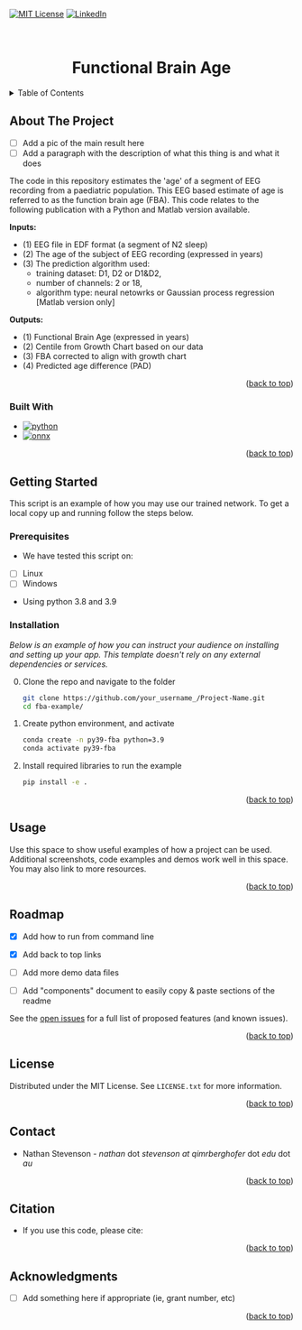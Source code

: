 <!-- Improved compatibility of back to top link: See: https://github.com/othneildrew/Best-README-Template/pull/73 -->
<a name="readme-top"></a>
<!--
-->


<!-- PROJECT SHIELDS -->
<!--
*** I'm using markdown "reference style" links for readability.
*** Reference links are enclosed in brackets [ ] instead of parentheses ( ).
*** See the bottom of this document for the declaration of the reference variables
*** for contributors-url, forks-url, etc. This is an optional, concise syntax you may use.
*** https://www.markdownguide.org/basic-syntax/#reference-style-links
-->
[![MIT License][license-shield]][license-url]
[![LinkedIn][linkedin-shield]][linkedin-url]



<!-- PROJECT LOGO -->
<br />
<div align="center">
  <!-- <a href="https://www.publicdomainpictures.net/en/view-image.php?image=372932&picture=artificial-intelligence">
    <img src="images/logo.png" alt="Logo" width="80" height="80">
  </a> -->

  <h1 align="center">Functional Brain Age</h1> <!-- NOTE: probably replace by the title of the paper -->

  <!-- <p align="center">
    Functiona Brain Age
    <br />
    <a href="https://github.com/pausz/fab-example"><strong>Explore the docs »</strong></a>
    <br />
    <br />
    <a href="https://github.com/pausz/fab-example/issues">Report Bug</a>
    ·
    <a href="https://github.com/pausz/fab-example/issues">Request Feature</a>
  </p> -->
</div>



<!-- TABLE OF CONTENTS -->
<details>
  <summary>Table of Contents</summary>
  <ol>
    <li>
      <a href="#about-the-project">About The Project</a>
      <ul>
        <li><a href="#built-with">Built With</a></li>
      </ul>
    </li>
    <li>
      <a href="#getting-started">Getting Started</a>
      <ul>
        <li><a href="#prerequisites">Prerequisites</a></li>
        <li><a href="#installation">Installation</a></li>
      </ul>
    </li>
    <li><a href="#usage">Usage</a></li>
    <li><a href="#roadmap">Roadmap</a></li>
    <li><a href="#contributing">Contributing</a></li>
    <li><a href="#license">License</a></li>
    <li><a href="#contact">Contact</a></li>
     <li><a href="#citation">How to cite</a></li>
    <li><a href="#acknowledgments">Acknowledgments</a></li>
  </ol>
</details>



<!-- ABOUT THE PROJECT -->
## About The Project

- [ ] Add a pic of the main result here
- [ ] Add a paragraph with the description of what this thing is and what it does

The code in this repository estimates the 'age' of a segment of EEG recording from a paediatric population. This EEG based estimate of age is referred to as the function brain age (FBA). This code relates to the following publication with a Python and Matlab version available.

**Inputs:**

- (1) EEG file in EDF format (a segment of N2 sleep)
- (2) The age of the subject of EEG recording (expressed in years)
- (3) The prediction algorithm used: 
    - training dataset: D1, D2 or D1&D2, 
    - number of channels: 2 or 18, 
    - algorithm type: neural netowrks or Gaussian process regression [Matlab version only]

**Outputs:** 
- (1) Functional Brain Age (expressed in years)
- (2) Centile from Growth Chart based on our data
- (3) FBA corrected to align with growth chart
- (4) Predicted age difference (PAD)

<p align="right">(<a href="#readme-top">back to top</a>)</p>



### Built With

* [![python][python]][python-url]
* [![onnx][onnx-img]][onnx-url]

<p align="right">(<a href="#readme-top">back to top</a>)</p>



<!-- GETTING STARTED -->
## Getting Started

This script is an example of how you may use our trained network. To get a local copy up and running follow the steps below.

### Prerequisites
- We have tested this script on:
- [ ] Linux 
- [ ] Windows
- Using python 3.8 and 3.9


### Installation

_Below is an example of how you can instruct your audience on installing and setting up your app. This template doesn't rely on any external dependencies or services._

0. Clone the repo and navigate to the folder
   ```sh
   git clone https://github.com/your_username_/Project-Name.git
   cd fba-example/
   ```
3. Create python environment, and activate 
   ```sh
   conda create -n py39-fba python=3.9
   conda activate py39-fba
   ```
4. Install required libraries to run the example
   ```sh
   pip install -e .
   ```

<p align="right">(<a href="#readme-top">back to top</a>)</p>



<!-- USAGE EXAMPLES -->
## Usage

Use this space to show useful examples of how a project can be used. Additional screenshots, code examples and demos work well in this space. 
You may also link to more resources.


<p align="right">(<a href="#readme-top">back to top</a>)</p>



<!-- ROADMAP -->
## Roadmap

- [x] Add how to run from command line
- [x] Add back to top links
- [ ] Add more demo data files
- [ ] Add "components" document to easily copy & paste sections of the readme


See the [open issues](https://github.com/pausz/fab-example/issues) for a full list of proposed features (and known issues).

<p align="right">(<a href="#readme-top">back to top</a>)</p>


<!-- LICENSE -->
## License

Distributed under the MIT License. See `LICENSE.txt` for more information.

<p align="right">(<a href="#readme-top">back to top</a>)</p>



<!-- CONTACT -->
## Contact
- Nathan Stevenson - *nathan* dot *stevenson* _at_ *qimrberghofer* dot *edu* dot *au* 


<p align="right">(<a href="#readme-top">back to top</a>)</p>


<!-- HOW TO CITE -->
## Citation
- If you use this code, please cite: <insert reference> 

<p align="right">(<a href="#readme-top">back to top</a>)</p>


<!-- ACKNOWLEDGMENTS -->
## Acknowledgments

- [ ] Add something here if appropriate (ie, grant number, etc)
  
<p align="right">(<a href="#readme-top">back to top</a>)</p>



<!-- MARKDOWN LINKS & IMAGES -->
<!-- https://www.markdownguide.org/basic-syntax/#reference-style-links -->
[license-shield]: https://img.shields.io/github/license/othneildrew/Best-README-Template.svg?style=for-the-badge
[license-url]: https://github.com/othneildrew/Best-README-Template/blob/master/LICENSE.txt
[linkedin-shield]: https://img.shields.io/badge/-LinkedIn-black.svg?style=for-the-badge&logo=linkedin&colorB=555
[linkedin-url]: https://au.linkedin.com/in/nathan-stevenson-30a20923
[python]: https://camo.githubusercontent.com/3df944c2b99f86f1361df72285183e890f11c52d36dfcd3c2844c6823c823fc1/68747470733a2f2f696d672e736869656c64732e696f2f7374617469632f76313f7374796c653d666f722d7468652d6261646765266d6573736167653d507974686f6e26636f6c6f723d333737364142266c6f676f3d507974686f6e266c6f676f436f6c6f723d464646464646266c6162656c3d
[python-url]: https://www.python.org/
[onnx-url]: https://onnx.ai/
[onnx-img]: https://img.shields.io/badge/-ONNX-%20black?logo=onnx&logoColor=white&style=flat-square
